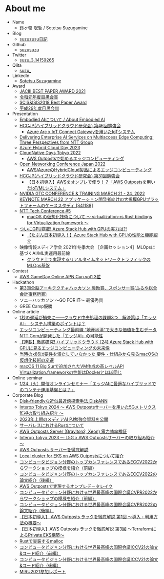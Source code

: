 # About me

- Name
    - 鈴ヶ嶺 聡哲 / Sotetsu Suzugamine
- Blog
    - [suzuzusu日記](https://suzuzusu.hatenablog.com/)
- Github
    - [suzusuzu](https://github.com/suzusuzu)
- Twitter
    - [suzu_3_14159265](https://twitter.com/suzu_3_14159265)
- Qiita
    - [suzu_](https://qiita.com/suzusuzu)
- LinkedIn
    - [Sotetsu Suzugamine](https://www.linkedin.com/in/sotetsu-suzugamine/)
- Award
    - [JACIII BEST PAPER AWARD 2021](https://www.fujipress.jp/award/jaciii-best-paper-and-young-researcher-awards-2021/)
    - [令和元年度目黒会賞](https://megurokai.jp/web_magazine/commendation200325/)
    - [SCIS&ISIS2018 Best Paper Award](https://www.uec.ac.jp/news/prize/2018/20181213_1496.html)
    - [平成29年度目黒会賞](https://megurokai.jp/web_magazine/commendation180326/)
- Presentation
    - [Embodied AIについて / About Embodied AI](https://speakerdeck.com/nttcom/about-embodied-ai)
    - [HCCJP(ハイブリッドクラウド研究会) 第46回勉強会](https://hybridcloud.connpass.com/event/296895/)
        - [Azure Arc x IoT Connect Gatewayを用いたIoTシステム](https://speakerdeck.com/nttcom/iot-systems-with-azure-arc-x-iot-connect-gateway)
    - [Delivering Enterprise AI Services on Multiaccess Edge Computing: Three Perspectives from NTT Group](https://www.nvidia.com/ja-jp/on-demand/session/gtcspring23-s52052/)
    - [Azure Hybrid Cloud Day 2023](https://msevents.microsoft.com/event?id=57716160)
    - [CloudNative Days Tokyo 2022](https://event.cloudnativedays.jp/cndt2022)
        - [AWS Outpostsで始めるエッジコンピューティング](https://speakerdeck.com/suzusuzusuzu/cndt2022-aws-outpoststeshi-meruetusikonhiyuteinku)
    - [Open NetworkIng Conference Japan 2022](https://onic.jp/program-detail/#s_11)
        - [AWS/AzureのHybridCloud製品によるエッジコンピューティング](https://speakerdeck.com/suzusuzusuzu/azurenohybridcloudzhi-pin-niyoruetusikonhiyuteinku-onic2022)
    - [HCCJP(ハイブリッドクラウド研究会) 第31回勉強会](https://hybridcloud.connpass.com/event/242589/)
        - [【日本初導入】AWSをオンプレで使う！？「AWS Outpostsを用いたIoT/MLシステム」](https://speakerdeck.com/suzusuzusuzu/mlsisutemu)
    - [NVIDIA GTC CONFERENCE & TRAINING MARCH 21 - 24, 2022 KEYNOTE MARCH 22 アプリケーション開発者向けの大規模GPUプラットフォームのケーススタディ [S41188]](https://www.nvidia.com/ja-jp/gtc/session-catalog/?search.language=1594320459782002LzDW&tab.scheduledorondemand=1583520458947001NJiE#/session/1634898432884001Ixrc)
    - [NTT Tech Conference #5](https://ntt-developers.github.io/ntt-tech-conference/05/)
        - [macOS の仮想化技術について 〜 virtualization-rs Rust bindings for Virtualization.framework 〜](https://www.slideshare.net/td-nttcom/macos-virtualizationrs-rust-bindings-for-virtualizationframework)
    - [ついにGPU搭載! Azure Stack Hub with GPUの実力は?!](https://hybridcloud.connpass.com/event/204287/)
        - [【たぶん日本初導入！】Azure Stack Hub with GPUの性能と機能紹介](https://www.slideshare.net/td-nttcom/azure-stack-hub-with-gpu-244289645)
    - 映像情報メディア学会 2021年冬季大会 ［企画セッション4］MLOpsに基づくAI/ML実運用最前線
        - [クラウド上で実現するリアルタイムネットワークトラフィックのMLOps基盤](https://www.ite.or.jp/winter/2021/program/feature/#S4)
- Contest
    - [AWS GameDay Online APN Cup.vol1 3位](https://aws.amazon.com/jp/blogs/psa/aws-gameday-online-apn-cup-vol1-2020/)
- Hackathon
    - [第3回全脳アーキテクチャハッカソン 奨励賞、スポンサー賞(ふるや総合会計事務所賞)](https://wba-initiative.org/2755/)
    - ソニーハッカソン ～GO FOR IT～ 最優秀賞
    - GREE Camp優勝
- Online article
    - [1秒の遅延が損失に――クラウド中央処理の課題3つ　解決策は「エッジAI」　システム構築のポイントは？](https://www.itmedia.co.jp/news/articles/2301/10/news012.html)
    - [エッジコンピューティング最前線 “地産地消“で大きな価値を生むデータ NTT Comが開発した「エッジAI」の可能性](https://special.nikkeibp.co.jp/atclh/NXT/23/delltechnologies0113/)
    - [【連載】徹底研究! ハイブリッドクラウド [24] Azure Stack Hub with GPUに見るエッジコンピューティングの未来像](https://news.mynavi.jp/itsearch/article/cloud/5562)
    - [当時のx86は要件を満たしていなかった 要件・仕組みから見るmacOSの仮想化技術の変遷](https://logmi.jp/tech/articles/324461)
    - [macOS 11 Big Surで追加されたVM作成の高レベルAPI Virtualization.frameworkの性能はDockerとほぼ同じ](https://logmi.jp/tech/articles/324504)
- Online seminar
    - [ 1/24（火）開催オンラインセミナー「エッジAIに最適なハイブリッドでのコンテナ運用基盤とは？」](https://active.nikkeibp.co.jp/atcl/ev/seminar/22/12/05/00055/index.html)
- Corporate Blog
    - [Disk-friendlyな近似最近傍探索手法 DiskANN](https://engineers.ntt.com/entry/202412-diskann/entry)
    - [Interop Tokyo 2024 〜 AWS Outpostsサーバーを用いた5Gメトリクス監視の取り組み紹介 〜](https://engineers.ntt.com/entry/2024/06/12/070413)
    - [2023年上期のメディアAI PJ勉強会資料を公開](https://engineers.ntt.com/entry/2024/01/12/084647)
    - [サーバレスにおけるRustについて](https://engineers.ntt.com/entry/2023/12/22/092917)
    - [AWS Outposts Server (Graviton2, Xeon) 電力効率検証](https://engineers.ntt.com/entry/2023/09/21/090204)
    - [Interop Tokyo 2023 〜 L5G x AWS Outpostsサーバーの取り組み紹介 〜](https://engineers.ntt.com/entry/2023/06/16/105025)
    - [AWS Outposts サーバーを徹底解説](https://engineers.ntt.com/entry/2023/03/24/095642)
    - [Local cluster for EKS on AWS Outpostsについて紹介](https://engineers.ntt.com/entry/2022/11/08/080222)
    - [コンピュータビジョン分野のトップカンファレンスであるECCV2022からワークショップの模様を紹介（前編）](https://engineers.ntt.com/entry/2022/12/09/145410)
    - [コンピュータビジョン分野のトップカンファレンスであるECCV2022の論文紹介（後編）](https://engineers.ntt.com/entry/2023/02/28/091914)
    - [AWS Outpostsで実現するオンプレデータレイク](https://engineers.ntt.com/entry/2022/08/09/082249)
    - [コンピュータビジョン分野における世界最高峰の国際会議CVPR2022からワークショップの模様を紹介（前編）](https://engineers.ntt.com/entry/2022/07/28/090254)
    - [コンピュータビジョン分野における世界最高峰の国際会議CVPR2022の論文紹介（後編）](https://engineers.ntt.com/entry/2022/08/01/090230)
    - [【日本初導入】 AWS Outposts ラックを徹底解説 第1回 〜導入・利用方法の概要〜](https://engineers.ntt.com/entry/2022/03/15/102459)
    - [【日本初導入】AWS Outposts ラックを徹底解説 第3回 〜TerraformによるPrivate EKS構築〜](https://engineers.ntt.com/entry/2022/03/17/094254)
    - [Rustで実装するmalloc](https://engineers.ntt.com/entry/2021/12/21/125459)
    - [コンピュータビジョン分野における世界最高峰の国際会議ICCV21の論文&コード紹介（前編）](https://engineers.ntt.com/entry/2021/11/08/150149)
    - [コンピュータビジョン分野における世界最高峰の国際会議ICCV21の論文&コード紹介（後編）](https://engineers.ntt.com/entry/2021/11/12/100757)
    - [MIRU2021参加レポート](https://engineers.ntt.com/entry/2021/08/06/145238)
